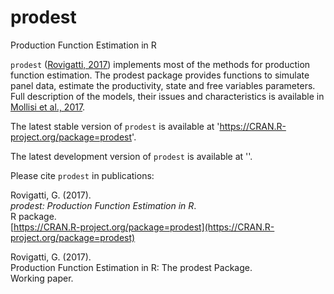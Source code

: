# prodest
Production Function Estimation in R

`prodest` ([Rovigatti, 2017](https://CRAN.R-project.org/package=prodest)) implements most of the methods for production function estimation. The prodest package provides 
functions to simulate panel data,
estimate the productivity, state and free variables parameters. Full description of the models, their issues and characteristics
is available in [Mollisi et al., 2017](https://papers.ssrn.com/sol3/papers.cfm?abstract_id=2916753).

The latest stable version of `prodest` is available at 'https://CRAN.R-project.org/package=prodest'.

The latest development version of `prodest` is available at ''.

Please cite `prodest` in publications:

Rovigatti, G. (2017).  
_prodest: Production Function Estimation in R_.  
R package.  
[https://CRAN.R-project.org/package=prodest](https://CRAN.R-project.org/package=prodest)  

Rovigatti, G. (2017).  
Production Function Estimation in R: The prodest Package.  
Working paper.      
 
